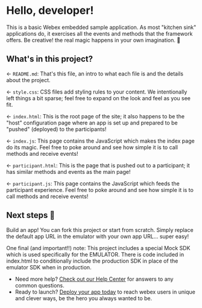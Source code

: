 # Hello, developer!

This is a basic Webex embedded sample application.  As most "kitchen sink" applications do, it exercises all the events and methods that the framework offers. Be creative! the real magic happens in your own imagination. 🦄

## What's in this project?

← `README.md`: That's this file, an intro to what each file is and the details about the project.

← `style.css`: CSS files add styling rules to your content. We intentionally left things a bit sparse; feel free to expand on the look and feel as you see fit.

← `index.html`: This is the root page of the site; it also happens to be the "host" configuration page where an app is set up and prepared to be "pushed" (deployed) to the participants!

← `index.js`: This page contains the JavaScript which makes the index page do its magic. Feel free to poke around and see how simple it is to call methods and receive events!

← `participant.html`: This is the page that is pushed out to a participant; it has similar methods and events as the main page!

← `participant.js`: This page contains the JavaScript which feeds the participant experience. Feel free to poke around and see how simple it is to call methods and receive events!

## Next steps 🚀

Build an app! You can fork this project or start from scratch. Simply replace the default app URL in the emulator with your own app URL... super easy!

One final (and important!!) note: This project includes a special Mock SDK which is used specifically for the EMULATOR. There is code included in index.html to conditionally include the production SDK in place of the emulator SDK when in production.

- Need more help? [Check out our Help Center](https://support.webex.com/) for answers to any common questions.
- Ready to launch? [Deploy your app today](https://apphub.webex.com) to reach webex users in unique and clever ways, be the hero you always wanted to be.

